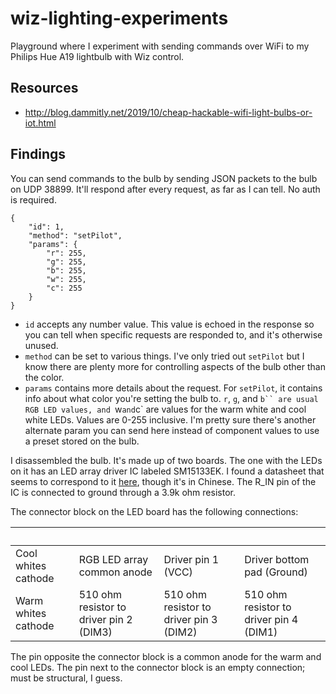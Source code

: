 # wiz-lighting-experiments

Playground where I experiment with sending commands over WiFi to my Philips Hue A19 lightbulb with Wiz control.

## Resources

- http://blog.dammitly.net/2019/10/cheap-hackable-wifi-light-bulbs-or-iot.html

## Findings

You can send commands to the bulb by sending JSON packets to the bulb on UDP 38899. It'll respond after every request, as far as I can tell. No auth is required.

    {
        "id": 1,
        "method": "setPilot",
        "params": {
            "r": 255,
            "g": 255,
            "b": 255,
            "w": 255,
            "c": 255
        }
    }

- `id` accepts any number value. This value is echoed in the response so you can tell when specific requests are responded to, and it's otherwise unused.
- `method` can be set to various things. I've only tried out `setPilot` but I know there are plenty more for controlling aspects of the bulb other than the color.
- `params` contains more details about the request. For `setPilot`, it contains info about what color you're setting the bulb to. `r`, `g`, and `b`` are usual RGB LED values, and `w` and `c` are values for the warm white and cool white LEDs. Values are 0-255 inclusive. I'm pretty sure there's another alternate param you can send here instead of component values to use a preset stored on the bulb.

I disassembled the bulb. It's made up of two boards. The one with the LEDs on it has an LED array driver IC labeled SM15133EK. I found a datasheet that seems to correspond to it [here](https://www.alldatasheet.com/datasheet-pdf/pdf/1133954/LINKAGE/SM1533E.html), though it's in Chinese. The R_IN pin of the IC is connected to ground through a 3.9k ohm resistor.

The connector block on the LED board has the following connections:

&nbsp;|&nbsp;|&nbsp;|&nbsp;
-|-|-|-
Cool whites cathode|RGB LED array common anode|Driver pin 1 (VCC)|Driver bottom pad (Ground)
Warm whites cathode|510 ohm resistor to driver pin 2 (DIM3)|510 ohm resistor to driver pin 3 (DIM2)|510 ohm resistor to driver pin 4 (DIM1)

The pin opposite the connector block is a common anode for the warm and cool LEDs. The pin next to the connector block is an empty connection; must be structural, I guess.
